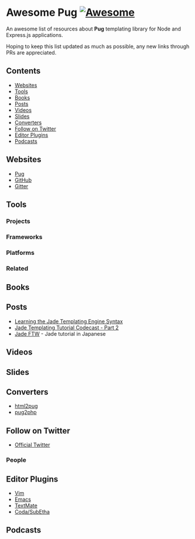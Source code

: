 # Awesome Pug [![Awesome](https://awesome.re/badge.svg)](https://github.com/sindresorhus/awesome)

An awesome list of resources about **Pug** templating library for Node and Express.js applications.

Hoping to keep this list updated as much as possible, any new links through PRs are appreciated.

## Contents
- [Websites](#websites)
- [Tools](#tools)
- [Books](#books)
- [Posts](#posts)
- [Videos](#videos)
- [Slides](#slides)
- [Converters](#converters)
- [Follow on Twitter](#follow-on-twitter)
- [Editor Plugins](#editor-plugins)
- [Podcasts](#podcasts)


## Websites
- [Pug](https://pugjs.org)
- [GitHub](https://github.com/pugjs/pug)
- [Gitter](https://gitter.im/pugjs/pug)

## Tools

### Projects

### Frameworks

### Platforms

### Related

## Books

## Posts
- [Learning the Jade Templating Engine Syntax](https://cssdeck.com/labs/learning-the-jade-templating-engine-syntax)
- [Jade Templating Tutorial Codecast - Part 2](https://cssdeck.com/labs/jade-templating-tutorial-codecast-part-2)
- [Jade FTW](https://gist.github.com/japboy/5402844) - Jade tutorial in Japanese

## Videos

## Slides



## Converters
- [html2pug](https://github.com/donpark/html2jade)
- [pug2php](https://github.com/SE7ENSKY/jade2php)


## Follow on Twitter
- [Official Twitter](https://twitter.com/pug_js)


### People


## Editor Plugins
- [Vim](https://github.com/digitaltoad/vim-pug)
- [Emacs](https://github.com/brianc/jade-mode)
- [TextMate](http://github.com/miksago/jade-tmbundle)
- [Coda/SubEtha](https://github.com/aaronmccall/jade.mode)

## Podcasts
